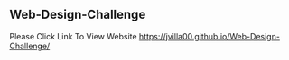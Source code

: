 Web-Design-Challenge
-------------------
Please Click Link To View Website https://jvilla00.github.io/Web-Design-Challenge/

